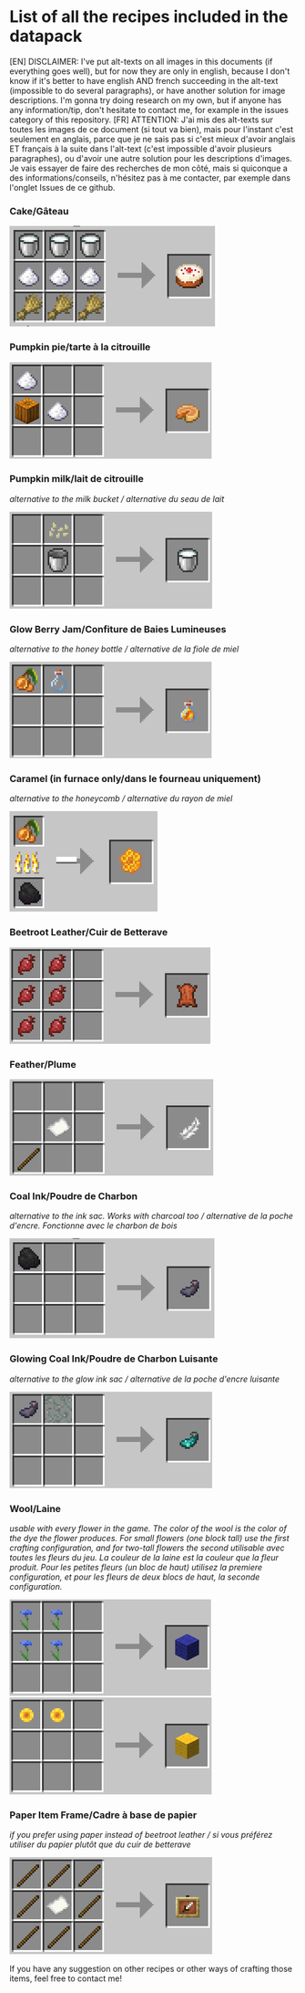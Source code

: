 # List of all the recipes included in the datapack

[EN] DISCLAIMER: I've put alt-texts on all images in this documents (if everything goes well), but for now they are only in english, because I don't know if it's better to have english AND french succeeding in the alt-text (impossible to do several paragraphs), or have another solution for image descriptions. I'm gonna try doing research on my own, but if anyone has any information/tip, don't hesitate to contact me, for example in the issues category of this repository.
[FR] ATTENTION: J'ai mis des alt-texts sur toutes les images de ce document (si tout va bien), mais pour l'instant c'est seulement en anglais, parce que je ne sais pas si c'est mieux d'avoir anglais ET français à la suite dans l'alt-text (c'est impossible d'avoir plusieurs paragraphes), ou d'avoir une autre solution pour les descriptions d'images. Je vais essayer de faire des recherches de mon côté, mais si quiconque a des informations/conseils, n'hésitez pas à me contacter, par exemple dans l'onglet Issues de ce github.


### Cake/Gâteau
![image of a minecraft crafting table UI with milk in the three slots of the top row, sugar in the three slots of the middle row and wheat in the three slots of the bottom row. The result of the recipe is a cake](./Recipes%20screenshots/Vegan%20Cake.png)

### Pumpkin pie/tarte à la citrouille
![image of a minecraft crafting table UI with a pumpkin in the middle left slot, and one sugar just above and one sugar to the right of the pumpkin. The result of the recipe is a pumpkin cake](./Recipes%20screenshots/vegan%20pumpkin%20pie.png)

### Pumpkin milk/lait de citrouille
*alternative to the milk bucket / alternative du seau de lait*

![image of a minecraft crafting table UI with an empy bucket in the middle slot and pumpkin seeds just above. The result of the recipe is a milk bucket](./Recipes%20screenshots/pumpkin%20milk.png)

### Glow Berry Jam/Confiture de Baies Lumineuses
*alternative to the honey bottle / alternative de la fiole de miel*

![image of a minecraft crafting table UI with glow berries in the top left slot and an empty bottle just next to it. The result of the recipe is a honey bottle](./Recipes%20screenshots/glow%20berry%20jam%20(honey%20bottle).png)

### Caramel (in furnace only/dans le fourneau uniquement)
*alternative to the honeycomb / alternative du rayon de miel*

![image of a minecraft furnace UI with a glow berry in the top slot being cooked, and a coal in the bottom slot cooking it. The cooking result is a honeycomb](./Recipes%20screenshots/Caramel%20(Honeycomb).png)

### Beetroot Leather/Cuir de Betterave
![image of a minecraft crafting table UI with beetroots in all the slots of the left and middle column. The result of the recipe is a piece of leather](./Recipes%20screenshots/beetroot%20leather.png)

### Feather/Plume
![image of a minecraft crafting table UI with a stick in the bottom left slot and a paper in the middle slot. The result of the recipe is a feather](./Recipes%20screenshots/feather.png)

### Coal Ink/Poudre de Charbon
*alternative to the ink sac. Works with charcoal too / alternative de la poche d'encre. Fonctionne avec le charbon de bois*

![image of a minecraft crafting table UI with a coal item on the top left slot. The result of the recipe is an ink sac](./Recipes%20screenshots/coal%20ink%20(ink%20sac).png)

### Glowing Coal Ink/Poudre de Charbon Luisante
*alternative to the glow ink sac / alternative de la poche d'encre luisante*

![image of a minecraft crafting table UI with an ink sac on the top left slot and glow lichen in the top middle slot. The result of the recipe is a glow ink sac](./Recipes%20screenshots/glowing%20coal%20ink.png)

### Wool/Laine
*usable with every flower in the game. The color of the wool is the color of the dye the flower produces. For small flowers (one block tall) use the first crafting configuration, and for two-tall flowers the second*
*utilisable avec toutes les fleurs du jeu. La couleur de la laine est la couleur que la fleur produit. Pour les petites fleurs (un bloc de haut) utilisez la premiere configuration, et pour les fleurs de deux blocs de haut, la seconde configuration.*

![image of a minecraft crafting table UI with cornflowers, a blue flower, in the left top, middle top, left middle and middle slots, forming a square. The result of the recipe is blue wool](./Recipes%20screenshots/wool%20blue.png)
![image of a minecraft crafting table UI with sunflowers in the left top and middle top slots. The result of the recipe is yellow wool](./Recipes%20screenshots/wool%20yellow.png)

### Paper Item Frame/Cadre à base de papier
*if you prefer using paper instead of beetroot leather / si vous préférez utiliser du papier plutôt que du cuir de betterave*

![iùmage of a minecraft crafting table UI with paper in the middle slot and stick in every other slots, surrounding it. The result of the recipe is an item frame](./Recipes%20screenshots/paper%20item%20frame.png)

If you have any suggestion on other recipes or other ways of crafting those items, feel free to contact me!